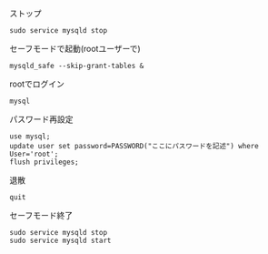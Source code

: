 ストップ
```
sudo service mysqld stop
```

セーフモードで起動(rootユーザーで)
```
mysqld_safe --skip-grant-tables &
```

rootでログイン
```
mysql
```

パスワード再設定
```
use mysql;
update user set password=PASSWORD("ここにパスワードを記述") where User='root';
flush privileges;
```

退散
```
quit
```

セーフモード終了
```
sudo service mysqld stop
sudo service mysqld start
```
